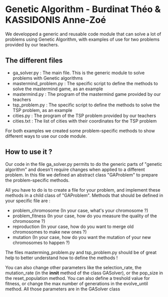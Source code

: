 # Genetic Algorithm - Burdinat Théo & KASSIDONIS Anne-Zoé

We developped a generic and reusable code module that can solve a lot of problems using Genetic Algorithm, 
with examples of use for two problems provided by our teachers.

## The different files 

- ga_solver.py : The main file. This is the generic module to solve problems with Genetic algorithms
- mastermind_problem.py : The specific script to define the methods to solve the mastermind game, as an example
- mastermind.py : The program of the mastermind game provided by our teachers
- tsp_problem.py : The specific script to define the methods to solve the TSP problem, as an example
- cities.py : The program of the TSP problem provided by our teachers
- cities.txt : The list of cities with their coordinates for the TSP problem

For both examples we created some problem-specific methods to show different ways to use our code module.

## How to use it ?

Our code in the file ga_solver.py permits to do the generic parts of "genetic algorithm" and doesn't require changes when applied to a different problem.
In this file we defined an abstract class "GAProblem" to prepare the problem-specific methods.

All you have to do is to create a file for your problem, and implement these methods in a child class of "GAProblem".
Methods that should be defined in your specific file are :
- problem_chromosome (In your case, what's your chromosome ?) 
- problem_fitness (In your case, how do you measure the quality of the chromosome ?)
- reproduction (In your case, how do you want to merge old chromosomes to make new ones ?)
- mutation (In your case, how do you want the mutation of your new chromosomes to happen ?)

The files masterming_problem.py and tsp_problem.py should be of great help to better understand how to define the methods !

You can also change other parameters like the selection_rate, the mutation_rate (in the __innit__ method of the class GASolver), or the pop_size in the reset_population method. 
You can also define a treshold value for fitness, or change the max number of generations in the evolve_until method. 
All those parameters are in the GASolver class

